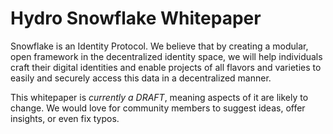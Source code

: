 # Hydro Snowflake Whitepaper
Snowflake is an Identity Protocol. We believe that by creating a modular, open framework in the decentralized identity space, we will help individuals craft their digital identities and enable projects of all flavors and varieties to easily and securely access this data in a decentralized manner.

This whitepaper is *currently a DRAFT*, meaning aspects of it are likely to change. We would love for community members to suggest ideas, offer insights, or even fix typos.
